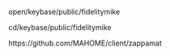 <p> open/keybase/public/fidelitymike </p>
<p> cd/keybase/public/fidelitymike </p>
<p> https://github.com/MAHOME/client/zappamat </p>
